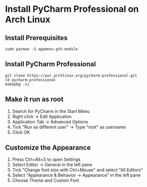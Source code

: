 # Install PyCharm Professional on Arch Linux

## Install Prerequisites

    sudo pacman -S appmenu-gtk-module

## Install PyCharm Professional

    git clone https://aur.archlinux.org/pycharm-professional.git
    cd pycharm-professional
    makepkg -si

## Make it run as root

  1. Search for PyCharm in the Start Menu
  2. Right click -> Edit Application
  3. Application Tab -> Advanced Options
  4. Tick "Run as different user" -> Type "root" as username
  5. Click OK

## Customize the Appearance

  1. Press Ctrl+Alt+S to open Settings
  2. Select Editor -> General in the left pane
  3. Tick "Change font size with Ctrl+Mouse" and select "All Editors"
  4. Select "Appearance & Behavior -> Appearance" in the left pane
  5. Choose Theme and Custom Font
